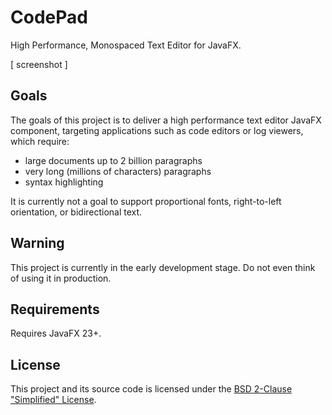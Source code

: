 # CodePad

High Performance, Monospaced Text Editor for JavaFX.

[ screenshot ]



## Goals

The goals of this project is to deliver a high performance text editor JavaFX component,
targeting applications such as code editors or log viewers, which require:

- large documents up to 2 billion paragraphs
- very long (millions of characters) paragraphs
- syntax highlighting

It is currently not a goal to support proportional fonts, right-to-left orientation, or bidirectional text.



## Warning

This project is currently in the early development stage.  Do not even think of using it in production.



## Requirements

Requires JavaFX 23+.


## License

This project and its source code is licensed under the [BSD 2-Clause "Simplified" License](License).

